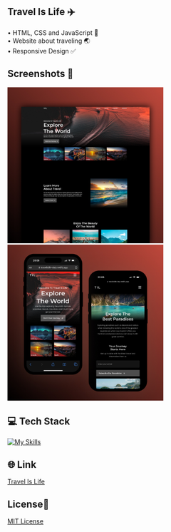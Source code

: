 ## Travel Is Life ✈️
• HTML, CSS and JavaScript 📂 <br>
• Website about traveling 🌏<br>
• Responsive Design ✅

## Screenshots 📱
<img src="img/1 Travel Is Life.jpg" width="350"> <img src="img/2 Travel Is Life.jpg" width="350">

## 💻 Tech Stack
[![My Skills](https://skillicons.dev/icons?i=html,css,javascript)](https://skillicons.dev)

## 🌐 Link
<a href="https://travel-is-life-dejvcodes.netlify.app/">Travel Is Life</a>

## License🔐
[MIT License](LICENSE) 
